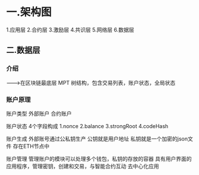 # 一.架构图
1.应用层
2.合约层
3.激励层
4.共识层
5.网络层
6.数据层

## 二.数据层
### 介绍
--->在区块链最底层 MPT 树结构，包含交易列表，账户状态，全局状态

### 账户原理
账户类型
    外部账户
    合约账户

账户状态 4个字段构成
    1.nonce
    2.balance
    3.strongRoot
    4.codeHash

账户生成
    外部账号通过公私钥生产
    公钥就是用户地址
    私钥就是一个加密的json文件
    存在ETH节点中

账户管理
    管理账户的模块可以处理多个钱包，私钥的存放的容器
    具有用户界面的应用程序，管理密钥，创建和交易，与智能合约互动
    去中心化应用
